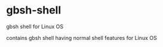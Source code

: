 # gbsh-shell
gbsh shell for Linux OS

contains gbsh shell having normal shell features for Linux OS
